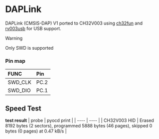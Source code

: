 # DAPLink
DAPLink (CMSIS-DAP) V1 ported to CH32V003 using [ch32fun](https://github.com/cnlohr/ch32fun) and [rv003usb](https://github.com/cnlohr/rv003usb) for USB support.

> [!WARNING]
> Only SWD is supported

### Pin map
|  FUNC    | Pin   |
|  :----   | :---- |
| SWD_CLK  | PC.2  |
| SWD_DIO  | PC.1  |

## Speed Test

**test result**
| probe           | pyocd print                                                                                                   |
| ----            | ----                                                                                                          |
| CH32V003 HID    | Erased 8192 bytes (2 sectors), programmed 5888 bytes (46 pages), skipped 0 bytes (0 pages) at 0.47 kB/s       |
